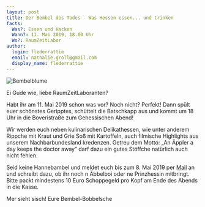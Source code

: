 ```yaml
---
layout: post
title: Der Bembel des Todes - Was Hessen essen... und trinken
facts:
  Was?: Essen und Hacken
  Wann?: 11. Mai 2019, 18.00 Uhr
  Wo?: RaumZeitLabor
author:
  login: flederrattie
  email: nathalie.groll@gmail.com
  display_name: flederrattie
---
```


![Bembelblume](/assets/bembelblume.jpg)

Ei Gude wie, liebe RaumZeitLaboranten?

Habt ihr am 11. Mai 2019 schon was vor?
Noch nicht? Perfekt!
Dann spült euer schönstes Geripptes, schüttelt die Batschkapp aus und kommt um 18 Uhr in die Boveristraße zum Gehessischen Abend!

Wir werden euch neben kulinarischen Delikathessen, wie unter anderem Rippche mit Kraut und Grie Soß mit Kartoffeln, auch filmische Highlights aus unserem Nachbarbundesland kredenzen.
Getreu dem Motto: „An Äppler a day keeps the doctor away“ darf dazu ein gutes Stöffche natürlich auch nicht fehlen.

Seid keine Hannebambel und meldet euch bis zum 8. Mai 2019 per [Mail](mailto:nathalie.groll@gmail.com) an und schreibt dazu, ob ihr noch n Äbbelboi oder ne Prinzhessin mitbringt. Bitte packt mindestens 10 Euro Schoppegeld pro Kopf am Ende des Abends in die Kasse.

Mer sieht sisch!
Eure Bembel-Bobbelsche
